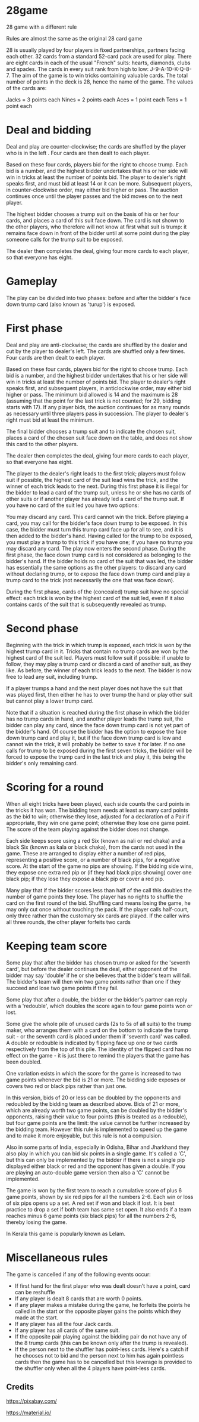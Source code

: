 # 28game
28 game with a different rule

Rules are almost the same as the original 28 card game 

28 is usually played by four players in fixed partnerships, partners facing each other. 32 cards from a standard 52-card pack are used for play. There are eight cards in each of the usual "French" suits: hearts, diamonds, clubs and spades. The cards in every suit rank from high to low: J-9-A-10-K-Q-8-7. The aim of the game is to win tricks containing valuable cards.
The total number of points in the deck is 28, hence the name of the game. The values of the cards are:

Jacks = 3 points each
Nines = 2 points each
Aces = 1 point each
Tens = 1 point each

# Deal and bidding
Deal and play are counter-clockwise; the cards are shuffled by the player who is in the left . Four cards are then dealt to each player.

Based on these four cards, players bid for the right to choose trump. Each bid is a number, and the highest bidder undertakes that his or her side will win in tricks at least the number of points bid. The player to dealer's right speaks first, and must bid at least 14 or it can be more. Subsequent players, in counter-clockwise order, may either bid higher or pass. The auction continues once until the player passes and the bid moves on to the next player.

The highest bidder chooses a trump suit on the basis of his or her four cards, and places a card of this suit face down. The card is not shown to the other players, who therefore will not know at first what suit is trump: it remains face down in front of the bidder until at some point during the play someone calls for the trump suit to be exposed.

The dealer then completes the deal, giving four more cards to each player, so that everyone has eight.

# Gameplay
The play can be divided into two phases: before and after the bidder's face down trump card (also known as 'turup') is exposed.

# First phase
Deal and play are anti-clockwise; the cards are shuffled by the dealer and cut by the player to dealer's left. The cards are shuffled only a few times. Four cards are then dealt to each player.

Based on these four cards, players bid for the right to choose trump. Each bid is a number, and the highest bidder undertakes that his or her side will win in tricks at least the number of points bid. The player to dealer's right speaks first, and subsequent players, in anticlockwise order, may either bid higher or pass. The minimum bid allowed is 14 and the maximum is 28 (assuming that the point for the last trick is not counted; for 29, bidding starts with 17). If any player bids, the auction continues for as many rounds as necessary until three players pass in succession. The player to dealer's right must bid at least the minimum.

The final bidder chooses a trump suit and to indicate the chosen suit, places a card of the chosen suit face down on the table, and does not show this card to the other players.

The dealer then completes the deal, giving four more cards to each player, so that everyone has eight.

The player to the dealer's right leads to the first trick; players must follow suit if possible, the highest card of the suit lead wins the trick, and the winner of each trick leads to the next. During this first phase it is illegal for the bidder to lead a card of the trump suit, unless he or she has no cards of other suits or if another player has already led a card of the trump suit. If you have no card of the suit led you have two options:

You may discard any card. This card cannot win the trick. Before playing a card, you may call for the bidder's face down trump to be exposed. In this case, the bidder must turn this trump card face up for all to see, and it is then added to the bidder's hand. Having called for the trump to be exposed, you must play a trump to this trick if you have one; if you have no trump you may discard any card. The play now enters the second phase. During the first phase, the face down trump card is not considered as belonging to the bidder's hand. If the bidder holds no card of the suit that was led, the bidder has essentially the same options as the other players: to discard any card without declaring trump, or to expose the face down trump card and play a trump card to the trick (not necessarily the one that was face down).

During the first phase, cards of the (concealed) trump suit have no special effect: each trick is won by the highest card of the suit led, even if it also contains cards of the suit that is subsequently revealed as trump.

# Second phase
Beginning with the trick in which trump is exposed, each trick is won by the highest trump card in it. Tricks that contain no trump cards are won by the highest card of the suit led. Players must follow suit if possible: if unable to follow, they may play a trump card or discard a card of another suit, as they like. As before, the winner of each trick leads to the next. The bidder is now free to lead any suit, including trump.

If a player trumps a hand and the next player does not have the suit that was played first, then either he has to over trump the hand or play other suit but cannot play a lower trump card.

Note that if a situation is reached during the first phase in which the bidder has no trump cards in hand, and another player leads the trump suit, the bidder can play any card, since the face down trump card is not yet part of the bidder's hand. Of course the bidder has the option to expose the face down trump card and play it, but if the face down trump card is low and cannot win the trick, it will probably be better to save it for later. If no one calls for trump to be exposed during the first seven tricks, the bidder will be forced to expose the trump card in the last trick and play it, this being the bidder's only remaining card.

# Scoring for a round
When all eight tricks have been played, each side counts the card points in the tricks it has won. The bidding team needs at least as many card points as the bid to win; otherwise they lose, adjusted for a declaration of a Pair if appropriate, they win one game point; otherwise they lose one game point. The score of the team playing against the bidder does not change.

Each side keeps score using a red Six (known as nali or red chaka) and a black Six (known as kala or black chaka), from the cards not used in the game. These are arranged to display either a number of red pips, representing a positive score, or a number of black pips, for a negative score. At the start of the game no pips are showing. If the bidding side wins, they expose one extra red pip or (if they had black pips showing) cover one black pip; if they lose they expose a black pip or cover a red pip.

Many play that if the bidder scores less than half of the call this doubles the number of game points they lose. The player has no rights to shuffle the card on the first round of the bid. Shuffling card means losing the game, he may only cut once without touching the pack. If the player calls half-court, only three rather than the customary six cards are played. If the caller wins all three rounds, the other player forfeits two cards

# Keeping team score
Some play that after the bidder has chosen trump or asked for the 'seventh card', but before the dealer continues the deal, either opponent of the bidder may say 'double' if he or she believes that the bidder's team will fail. The bidder's team will then win two game points rather than one if they succeed and lose two game points if they fail.

Some play that after a double, the bidder or the bidder's partner can reply with a 'redouble', which doubles the score again to four game points won or lost.

Some give the whole pile of unused cards (2s to 5s of all suits) to the trump maker, who arranges them with a card on the bottom to indicate the trump suit - or the seventh card is placed under them if 'seventh card' was called. A double or redouble is indicated by flipping face up one or two cards respectively from the top of this pile. The identity of the flipped card has no effect on the game - it is just there to remind the players that the game has been doubled.

One variation exists in which the score for the game is increased to two game points whenever the bid is 21 or more. The bidding side exposes or covers two red or black pips rather than just one.

In this version, bids of 20 or less can be doubled by the opponents and redoubled by the bidding team as described above. Bids of 21 or more, which are already worth two game points, can be doubled by the bidder's opponents, raising their value to four points (this is treated as a redouble), but four game points are the limit: the value cannot be further increased by the bidding team. However this rule is implemented to speed up the game and to make it more enjoyable, but this rule is not a compulsion.

Also in some parts of India, especially in Odisha, Bihar and Jharkhand they also play in which you can bid six points in a single game. It's called a 'C', but this can only be implemented by the bidder if there is not a single pip displayed either black or red and the opponent has given a double. If you are playing an auto-double game version then also a 'C' cannot be implemented.

The game is won by the first team to reach a cumulative score of plus 6 game points, shown by six red pips for all the numbers 2-6. Each win or loss of six pips opens up a set. A red set if won and black if lost. It is best practice to drop a set if both team has same set open. It also ends if a team reaches minus 6 game points (six black pips) for all the numbers 2-6, thereby losing the game.

In Kerala this game is popularly known as Lelam.

# Miscellaneous rules
The game is cancelled if any of the following events occur:

* If first hand for the first player who was dealt doesn’t have a point, card can be reshuffle
* If any player is dealt 8 cards that are worth 0 points.
* if any player makes a mistake during the game, he forfeits the points he called in the start or the opposite player gains the points which they made at the start.
* If any player has all the four Jack cards.
* If any player has all cards of the same suit.
* If the opposite pair playing against the bidding pair do not have any of the 8 trump cards (this can be known only after the trump is revealed).
* If the person next to the shuffler has point-less cards. Here's a catch if he chooses not to bid and the person next to him has again pointless cards then the game has to be cancelled but this leverage is provided to the shuffler only when all the 4 players have point-less cards.

## Credits
https://pixabay.com/

https://material.io/
